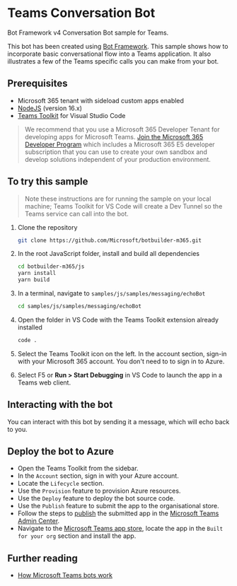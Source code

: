 # Teams Conversation Bot

Bot Framework v4 Conversation Bot sample for Teams.

This bot has been created using [Bot Framework](https://dev.botframework.com). This sample shows
how to incorporate basic conversational flow into a Teams application. It also illustrates a few of the Teams specific calls you can make from your bot.

## Prerequisites

- Microsoft 365 tenant with sideload custom apps enabled
- [NodeJS](https://nodejs.org/en/) (version 16.x)
- [Teams Toolkit](https://marketplace.visualstudio.com/items?itemName=TeamsDevApp.ms-teams-vscode-extension) for Visual Studio Code

> We recommend that you use a Microsoft 365 Developer Tenant for developing apps for Microsoft Teams. [Join the Microsoft 365 Developer Program](https://learn.microsoft.com/office/developer-program/microsoft-365-developer-program) which includes a Microsoft 365 E5 developer subscription that you can use to create your own sandbox and develop solutions independent of your production environment.

## To try this sample

> Note these instructions are for running the sample on your local machine; Teams Toolkit for VS Code will create a Dev Tunnel so the Teams service can call into the bot.

1. Clone the repository

    ```bash
    git clone https://github.com/Microsoft/botbuilder-m365.git
    ```

1. In the root JavaScript folder, install and build all dependencies

    ```bash
    cd botbuilder-m365/js
    yarn install
    yarn build
    ```

1. In a terminal, navigate to `samples/js/samples/messaging/echoBot`

    ```bash
    cd samples/js/samples/messaging/echoBot
    ```

1. Open the folder in VS Code with the Teams Toolkit extension already installed

    ```bash
    code .
    ```
1. Select the Teams Toolkit icon on the left. In the account section, sign-in with your Microsoft 365 account. You don't need to to sign in to Azure.

1. Select F5 or **Run > Start Debugging** in VS Code to launch the app in a Teams web client.

## Interacting with the bot

You can interact with this bot by sending it a message, which will echo back to you.

## Deploy the bot to Azure

- Open the Teams Toolkit from the sidebar.
- In the `Account` section, sign in with your Azure account.
- Locate the `Lifecycle` section.
- Use the `Provision` feature to provision Azure resources.
- Use the `Deploy` feature to deploy the bot source code.
- Use the `Publish` feature to submit the app to the organisational store.
- Follow the steps to [publish](https://learn.microsoft.com/microsoftteams/submit-approve-custom-apps#approve-the-submitted-app) the submitted app in the [Microsoft Teams Admin Center](https://admin.teams.microsoft.com).
- Navigate to the [Microsoft Teams app store](https://teams.microsoft.com/_#/apps), locate the app in the `Built for your org` section and install the app.

## Further reading

-   [How Microsoft Teams bots work](https://docs.microsoft.com/en-us/azure/bot-service/bot-builder-basics-teams?view=azure-bot-service-4.0&tabs=javascript)
